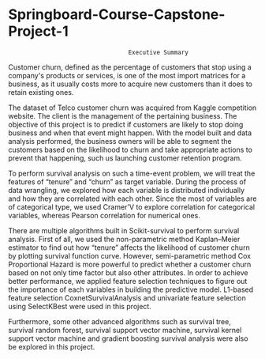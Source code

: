 # Springboard-Course-Capstone-Project-1
                                      Executive Summary

Customer churn, defined as the percentage of customers that stop using a company's products or services, is one of the most import matrices for a business, as it usually costs more to acquire new customers than it does to retain existing ones.

The dataset of Telco customer churn was acquired from Kaggle competition website. The client is the management of the pertaining business. The objective of this project is to predict if customers are likely to stop doing business and when that event might happen.  With the model built and data analysis performed, the business owners will be able to segment the customers based on the likelihood to churn and take appropriate actions to prevent that happening, such us launching customer retention program. 

To perform survival analysis on such a time-event problem, we will treat the features of “tenure” and “churn” as target variable. During the process of data wrangling, we explored how each variable is distributed individually and how they are correlated with each other. Since the most of variables are of categorical type, we used Cramer'V to explore correlation for categorical variables, whereas Pearson correlation for numerical ones. 

There are multiple algorithms built in Scikit-survival to perform survival analysis. First of all, we used the non-parametric method Kaplan–Meier estimator to find out how “tenure” affects the likelihood of customer churn by plotting survival function curve.  However, semi-parametric method Cox Proportional Hazard is more powerful to predict whether a customer churn based on not only time factor but also other attributes. In order to achieve better performance, we applied feature selection techniques to figure out the importance of each variables in building the predictive model.  L1-based feature selection CoxnetSurvivalAnalysis and univariate feature selection using SelectKBest were used in this project. 

Furthermore, some other advanced algorithms such as survival tree, survival random forest, survival support vector machine, survival kernel support vector machine and gradient boosting survival analysis were also be explored in this project.
